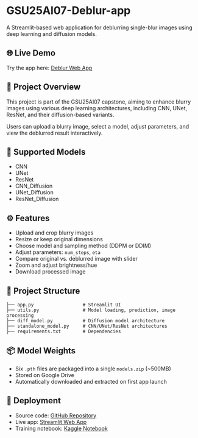 # GSU25AI07-Deblur-app

A Streamlit-based web application for deblurring single-blur images using deep learning and diffusion models.

## 🌐 Live Demo

Try the app here: [Deblur Web App](https://gsu25ai07-deblur-app-su25ai18.streamlit.app/)

## 📌 Project Overview

This project is part of the GSU25AI07 capstone, aiming to enhance blurry images using various deep learning architectures, including CNN, UNet, ResNet, and their diffusion-based variants.

Users can upload a blurry image, select a model, adjust parameters, and view the deblurred result interactively.

## 🧠 Supported Models

- CNN
- UNet
- ResNet
- CNN_Diffusion
- UNet_Diffusion
- ResNet_Diffusion

## ⚙️ Features

- Upload and crop blurry images
- Resize or keep original dimensions
- Choose model and sampling method (DDPM or DDIM)
- Adjust parameters: `num_steps`, `eta`
- Compare original vs. deblurred image with slider
- Zoom and adjust brightness/hue
- Download processed image

## 📁 Project Structure

```
├── app.py                  # Streamlit UI
├── utils.py                # Model loading, prediction, image processing
├── diff_model.py           # Diffusion model architecture
├── standalone_model.py     # CNN/UNet/ResNet architectures
├── requirements.txt        # Dependencies
```

## 📦 Model Weights

- Six `.pth` files are packaged into a single `models.zip` (~500MB)
- Stored on Google Drive
- Automatically downloaded and extracted on first app launch

## 🚀 Deployment

- Source code: [GitHub Repository](https://github.com/Phuongtna1/GSU25AI07-Deblur-app)
- Live app: [Streamlit Web App](https://gsu25ai07-deblur-app-su25ai18.streamlit.app/)
- Training notebook: [Kaggle Notebook](https://www.kaggle.com/code/nguyenviettuankiet/main-deblurring-image-using-generative-ai/notebook)
